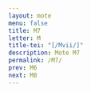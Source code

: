```yaml
---
layout: mote
menu: false
title: M7
letter: M
title-tei: "[/Mvii/]"
description: Mote M7
permalink: /M7/
prev: M6
next: M8
---
```

